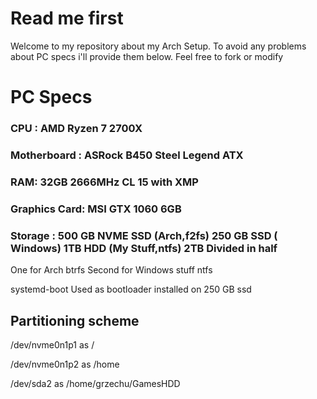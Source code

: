 # Read me first
Welcome to my repository about my Arch Setup. To avoid any problems about PC specs i'll provide them below. Feel free to fork or modify

# PC Specs
### CPU : AMD Ryzen 7 2700X
### Motherboard : ASRock B450 Steel Legend ATX
### RAM: 32GB 2666MHz CL 15 with XMP
### Graphics Card:  MSI GTX 1060 6GB 
### Storage : 500 GB NVME SSD (Arch,f2fs) 250 GB SSD ( Windows) 1TB HDD (My Stuff,ntfs) 2TB Divided in half 
One for Arch btrfs
Second for Windows stuff ntfs

systemd-boot Used as bootloader installed on 250 GB ssd 


## Partitioning scheme
/dev/nvme0n1p1 as /

/dev/nvme0n1p2 as /home

/dev/sda2 as /home/grzechu/GamesHDD